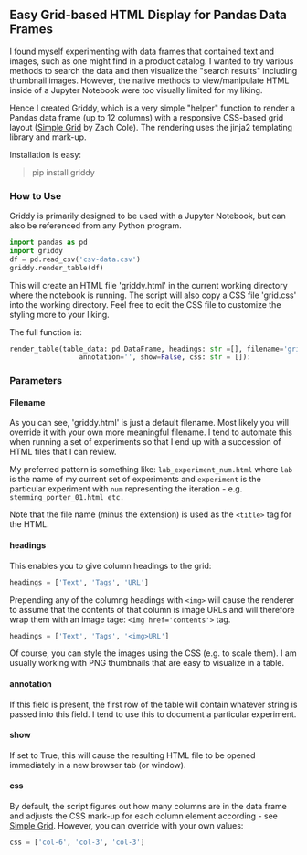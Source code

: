 ## Easy Grid-based HTML Display for Pandas Data Frames ##

I found myself experimenting with data frames that contained text and images, such as one might find in a product catalog. I wanted to try various methods to search the data and then visualize the "search results" including thumbnail images. However, the native methods to view/manipulate HTML inside of a Jupyter Notebook were too visually limited for my liking.

Hence I created Griddy, which is a very simple "helper" function to render a Pandas data frame (up to 12 columns) with a responsive CSS-based grid layout ([Simple Grid](https://github.com/zachacole/Simple-Grid) by Zach Cole). The rendering uses the jinja2 templating library and mark-up.
 
 Installation is easy:
 
 >pip install griddy
 
### How to Use ###
 
Griddy is primarily designed to be used with a Jupyter Notebook, but can also be referenced from any Python program.

```Python
import pandas as pd
import griddy
df = pd.read_csv('csv-data.csv')
griddy.render_table(df)
```

This will create an HTML file 'griddy.html' in the current working directory where the notebook is running. The script will also copy a CSS file 'grid.css' into the working directory. Feel free to edit the CSS file to customize the styling more to your liking.

The full function is:

```Python
render_table(table_data: pd.DataFrame, headings: str =[], filename='griddy.html', \
                 annotation='', show=False, css: str = []):
```

### Parameters ###

#### Filename ####

As you can see, 'griddy.html' is just a default filename. Most likely you will override it with your own more meaningful filename. I tend to automate this when running a set of experiments so that I end up with a succession of HTML files that I can review. 

My preferred pattern is something like: ```lab_experiment_num.html``` where ```lab``` is the name of my current set of experiments and ```experiment``` is the particular experiment with ```num``` representing the iteration - e.g. ```stemming_porter_01.html etc.```

Note that the file name (minus the extension) is used as the ```<title>``` tag for the HTML.

#### headings ####

This enables you to give column headings to the grid:

```Python
headings = ['Text', 'Tags', 'URL']
```

Prepending any of the columng headings with ```<img>``` will cause the renderer to assume that the contents of that column is image URLs and will therefore wrap them with an image tage: ```<img href='contents'>``` tag. 

```Python
headings = ['Text', 'Tags', '<img>URL']
```

Of course, you can style the images using the CSS (e.g. to scale them). I am usually working with PNG thumbnails that are easy to visualize in a table.

#### annotation ####

If this field is present, the first row of the table will contain whatever string is passed into this field. I tend to use this to document a particular experiment.

#### show ####

If set to True, this will cause the resulting HTML file to be opened immediately in a new browser tab (or window).

#### css ####

By default, the script figures out how many columns are in the data frame and adjusts the CSS mark-up for each column element according - see [Simple Grid](http://www.simplegrid.io/). However, you can override with your own values:

```Python
css = ['col-6', 'col-3', 'col-3']
```


 
 
 

